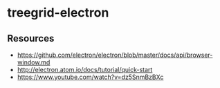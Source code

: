 # treegrid-electron

## Resources
* https://github.com/electron/electron/blob/master/docs/api/browser-window.md
* http://electron.atom.io/docs/tutorial/quick-start
* https://www.youtube.com/watch?v=dz5SnmBzBXc
